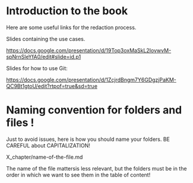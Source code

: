 
# Introduction to the book 

Here are some useful links for the redaction process. 

Slides containing the use cases. 

https://docs.google.com/presentation/d/19Top3oxMaSkL2IovwvM-spNrnSleYfA0/edit#slide=id.p1 


Slides for how to use Git:

https://docs.google.com/presentation/d/1ZcjrdBngm7Y6GDgzjPaKM-QC9Bt1gtoU/edit?rtpof=true&sd=true

# Naming convention for folders and files ! 

Just to avoid issues, here is how you should name your folders. BE CAREFUL about CAPITALIZATION! 

X_chapter/name-of-the-file.md 

The name of the file mattersis less relevant, but the folders must be in the order in which we want to see them in the table of content! 
